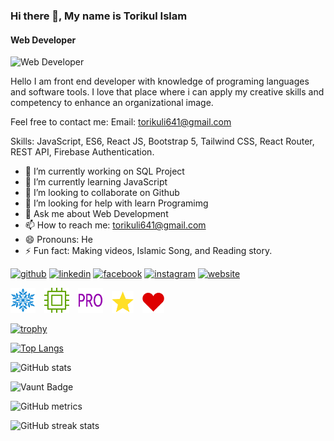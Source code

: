 ### Hi there 👋, My name is Torikul Islam
#### Web Developer
![Web Developer](https://media.licdn.com/dms/image/D5616AQE54WKqXNySAg/profile-displaybackgroundimage-shrink_350_1400/0/1708191249502?e=1723680000&v=beta&t=_X7Ek3289N_rK1wQg-9dHJ2MwPWu737LmV02U54TXtI)

Hello I am front end developer with knowledge of programing languages and software tools. I love that place where i can apply my creative skills and competency to enhance an organizational image. 

Feel free to contact me:
Email: torikuli641@gmail.com

Skills:  JavaScript, ES6, React JS, Bootstrap 5, Tailwind CSS, React Router, REST API, Firebase Authentication.

- 🔭 I’m currently working on SQL Project 
- 🌱 I’m currently learning JavaScript 
- 👯 I’m looking to collaborate on Github 
- 🤔 I’m looking for help with learn Programimg 
- 💬 Ask me about Web Development 
- 📫 How to reach me: torikuli641@gmail.com 
- 😄 Pronouns: He 
- ⚡ Fun fact: Making videos, Islamic Song, and Reading story. 


[<img src='https://cdn.jsdelivr.net/npm/simple-icons@3.0.1/icons/github.svg' alt='github' height='40'>](https://github.com/https://github.com/torikulislam34)  [<img src='https://cdn.jsdelivr.net/npm/simple-icons@3.0.1/icons/linkedin.svg' alt='linkedin' height='40'>](https://www.linkedin.com/in/https://www.linkedin.com/in/torikulislamm//)  [<img src='https://cdn.jsdelivr.net/npm/simple-icons@3.0.1/icons/facebook.svg' alt='facebook' height='40'>](https://www.facebook.com/https://www.facebook.com/mdtorikulislam.rabin/)  [<img src='https://cdn.jsdelivr.net/npm/simple-icons@3.0.1/icons/instagram.svg' alt='instagram' height='40'>](https://www.instagram.com/https://www.instagram.com/md.torikul55//)  [<img src='https://cdn.jsdelivr.net/npm/simple-icons@3.0.1/icons/icloud.svg' alt='website' height='40'>](https://my-portfolio-8782a.web.app/home)  

<a href='https://archiveprogram.github.com/'><img src='https://raw.githubusercontent.com/acervenky/animated-github-badges/master/assets/acbadge.gif' width='40' height='40'></a> <a href='https://docs.github.com/en/developers'><img src='https://raw.githubusercontent.com/acervenky/animated-github-badges/master/assets/devbadge.gif' width='40' height='40'></a> <a href='https://github.com/pricing'><img src='https://raw.githubusercontent.com/acervenky/animated-github-badges/master/assets/pro.gif' width='40' height='40'></a> <a href='https://stars.github.com/'><img src='https://raw.githubusercontent.com/acervenky/animated-github-badges/master/assets/starbadge.gif' width='35' height='35'></a> <a href='https://docs.github.com/en/github/supporting-the-open-source-community-with-github-sponsors'><img src='https://raw.githubusercontent.com/acervenky/animated-github-badges/master/assets/sponsorbadge.gif' width='35' height='35'></a> 

[![trophy](https://github-profile-trophy.vercel.app/?username=https://github.com/torikulislam34)](https://github.com/ryo-ma/github-profile-trophy)

[![Top Langs](https://github-readme-stats.vercel.app/api/top-langs/?username=https://github.com/torikulislam34)](https://github.com/anuraghazra/github-readme-stats)

![GitHub stats](https://github-readme-stats.vercel.app/api?username=https://github.com/torikulislam34&show_icons=true&count_private=true)  

![Vaunt Badge](https://api.vaunt.dev/v1/github/entities/https://github.com/torikulislam34/contributions?format=svg&private=true)  

![GitHub metrics](https://metrics.lecoq.io/https://github.com/torikulislam34)  

![GitHub streak stats](https://streak-stats.demolab.com/?user=https://github.com/torikulislam34)  


